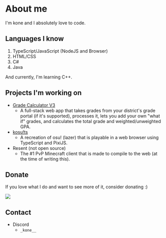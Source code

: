 # About me

I'm kone and I absolutely love to code.

## Languages I know
1. TypeScript/JavaScript (NodeJS and Browser)
2. HTML/CSS
3. C#
4. Java

And currently, I'm learning C++.

## Projects I'm working on
- [Grade Calculator V3](https://github.com/konekowo/Grade-Calculator-V3/)
  - A full-stack web app that takes grades from your district's grade portal (if it's supported), processes it, lets you add your own "what if" grades, and calculates the total grade and weighted/unweighted GPA.
- [kosu!ts](https://github.com/konekowo/kosu-ts/)
  - A recreation of osu! (lazer) that is playable in a web browser using TypeScript and PixiJS.
- Resent (not open source)
  - The #1 PvP Minecraft client that is made to compile to the web (at the time of writing this).
## Donate
If you love what I do and want to see more of it, consider donating :)

<a href="https://www.buymeacoffee.com/konekowo"><img src="https://img.buymeacoffee.com/button-api/?text=Buy me a coffee&emoji=☕&slug=konekowo&button_colour=BD5FFF&font_colour=ffffff&font_family=Lato&outline_colour=000000&coffee_colour=FFDD00" /></a>
## Contact
- Discord
  - `_kone__`

